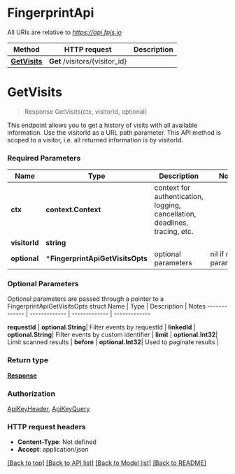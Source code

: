 # FingerprintApi

All URIs are relative to *https://api.fpjs.io*

Method | HTTP request | Description
------------- | ------------- | -------------
[**GetVisits**](FingerprintApi.md#GetVisits) | **Get** /visitors/{visitor_id} | 

# **GetVisits**
> Response GetVisits(ctx, visitorId, optional)


This endpoint allows you to get a history of visits with all available information. Use the visitorId as a URL path parameter. This API method is scoped to a visitor, i.e. all returned information is by visitorId.

### Required Parameters

Name | Type | Description  | Notes
------------- | ------------- | ------------- | -------------
 **ctx** | **context.Context** | context for authentication, logging, cancellation, deadlines, tracing, etc.
  **visitorId** | **string**|  | 
 **optional** | ***FingerprintApiGetVisitsOpts** | optional parameters | nil if no parameters

### Optional Parameters
Optional parameters are passed through a pointer to a FingerprintApiGetVisitsOpts struct
Name | Type | Description  | Notes
------------- | ------------- | ------------- | -------------

 **requestId** | **optional.String**| Filter events by requestId | 
 **linkedId** | **optional.String**| Filter events by custom identifier | 
 **limit** | **optional.Int32**| Limit scanned results | 
 **before** | **optional.Int32**| Used to paginate results | 

### Return type

[**Response**](Response.md)

### Authorization

[ApiKeyHeader](../README.md#ApiKeyHeader), [ApiKeyQuery](../README.md#ApiKeyQuery)

### HTTP request headers

 - **Content-Type**: Not defined
 - **Accept**: application/json

[[Back to top]](#) [[Back to API list]](../README.md#documentation-for-api-endpoints) [[Back to Model list]](../README.md#documentation-for-models) [[Back to README]](../README.md)

